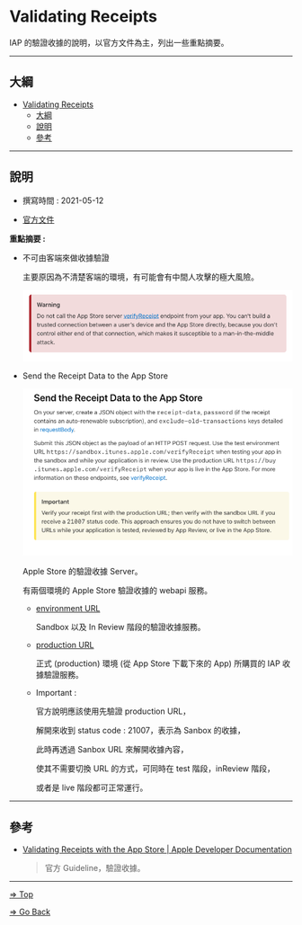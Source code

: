 # Validating Receipts

IAP 的驗證收據的說明，以官方文件為主，列出一些重點摘要。

---

## 大綱

- [Validating Receipts](#validating-receipts)
  - [大綱](#大綱)
  - [說明](#說明)
  - [參考](#參考)

---

## 說明

- 撰寫時間 : 2021-05-12

- [官方文件][Validating Receipts with the App Store | Apple Developer Documentation]

**重點摘要 :**

- 不可由客端來做收據驗證

  主要原因為不清楚客端的環境，有可能會有中間人攻擊的極大風險。

  ![waring](pics/2021-05-12-19-47-09.png)

- Send the Receipt Data to the App Store

  ![apple note](pics/2021-05-12-19-51-24.png)

  Apple Store 的驗證收據 Server。

  有兩個環境的 Apple Store 驗證收據的 webapi 服務。

  - [environment URL](https://sandbox.itunes.apple.com/)

    Sandbox 以及 In Review 階段的驗證收據服務。

  - [production URL](https://buy.itunes.apple.com/verifyReceipt)

    正式 (production) 環境 (從 App Store 下載下來的 App) 所購買的 IAP 收據驗證服務。

  - Important :

    官方說明應該使用先驗證 production URL，

    解開來收到 status code : 21007，表示為 Sanbox 的收據，

    此時再透過 Sanbox URL 來解開收據內容，

    使其不需要切換 URL 的方式，可同時在 test 階段，inReview 階段，

    或者是 live 階段都可正常運行。

---

## 參考

- [Validating Receipts with the App Store | Apple Developer Documentation]

  > 官方 Guideline，驗證收據。

<!-- 連結設定 -->

[Validating Receipts with the App Store | Apple Developer Documentation]: https://developer.apple.com/documentation/storekit/in-app_purchase/validating_receipts_with_the_app_store

---

[=> Top](#validating-receipts)

[=> Go Back](../README.md)
